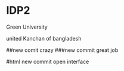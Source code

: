 # IDP2
Green University

united Kanchan of bangladesh

##new comit
crazy
###new commit
great job

#html new commit
open interface
